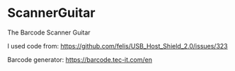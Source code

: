 # ScannerGuitar
The Barcode Scanner Guitar

I used code from: https://github.com/felis/USB_Host_Shield_2.0/issues/323

Barcode generator: https://barcode.tec-it.com/en
